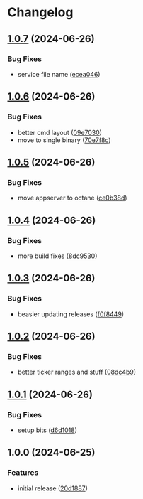 # Changelog

## [1.0.7](https://github.com/node-isp/node-isp/compare/v1.0.6...v1.0.7) (2024-06-26)


### Bug Fixes

* service file name ([ecea046](https://github.com/node-isp/node-isp/commit/ecea0466078c26a7f612c57e9a6ba23b64c7bd49))

## [1.0.6](https://github.com/node-isp/node-isp/compare/v1.0.5...v1.0.6) (2024-06-26)


### Bug Fixes

* better cmd layout ([09e7030](https://github.com/node-isp/node-isp/commit/09e703070d447c37a5b70575f545ec984e786f97))
* move to single binary ([70e7f8c](https://github.com/node-isp/node-isp/commit/70e7f8cf3ae4ac98135b2d732b1067242262f682))

## [1.0.5](https://github.com/node-isp/node-isp/compare/v1.0.4...v1.0.5) (2024-06-26)


### Bug Fixes

* move appserver to octane ([ce0b38d](https://github.com/node-isp/node-isp/commit/ce0b38d7eddfc99c12afbc524d42fbdb527d0a6e))

## [1.0.4](https://github.com/node-isp/node-isp/compare/v1.0.3...v1.0.4) (2024-06-26)


### Bug Fixes

* more build fixes ([8dc9530](https://github.com/node-isp/node-isp/commit/8dc953005aa596fce67aab7774dfd1dbb9e34bac))

## [1.0.3](https://github.com/node-isp/node-isp/compare/v1.0.2...v1.0.3) (2024-06-26)


### Bug Fixes

* beasier updating releases ([f0f8449](https://github.com/node-isp/node-isp/commit/f0f8449e793d1464225cb2f5f3045213711c75cb))

## [1.0.2](https://github.com/node-isp/node-isp/compare/v1.0.1...v1.0.2) (2024-06-26)


### Bug Fixes

* better ticker ranges and stuff ([08dc4b9](https://github.com/node-isp/node-isp/commit/08dc4b9865c71c9fb459898086673fc8d2a629b8))

## [1.0.1](https://github.com/node-isp/node-isp/compare/v1.0.0...v1.0.1) (2024-06-26)


### Bug Fixes

* setup bits ([d6d1018](https://github.com/node-isp/node-isp/commit/d6d1018c1a4b5005fc6aea07729495ced3add4a0))

## 1.0.0 (2024-06-25)


### Features

* initial release ([20d1887](https://github.com/node-isp/node-isp/commit/20d18879033872e1a49c65db4f390ee1cb1c955d))
